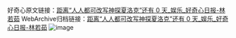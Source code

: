 好奇心原文链接：[距离“人人都可改写神探夏洛克”还有 0 天_娱乐_好奇心日报-林若茹](https://www.qdaily.com/articles/1209.html)
WebArchive归档链接：[距离“人人都可改写神探夏洛克”还有 0 天_娱乐_好奇心日报-林若茹](http://web.archive.org/web/20190623145707/https://www.qdaily.com/articles/1209.html)
![image](http://ww3.sinaimg.cn/large/007d5XDply1g3v4bg002jj30u02wob29)